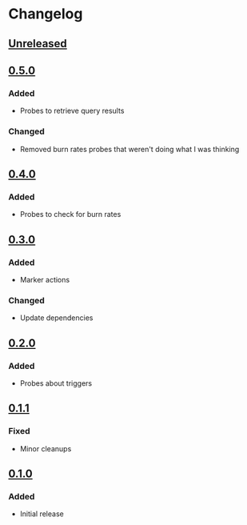 # Changelog

## [Unreleased][]

[Unreleased]: https://github.com/chaostoolkit/chaostoolkit-honeycomb/compare/0.5.0...HEAD

## [0.5.0][]

[0.5.0]: https://github.com/chaostoolkit/chaostoolkit-honeycomb/compare/0.4.0...0.5.0

### Added

- Probes to retrieve query results

### Changed

- Removed burn rates probes that weren't doing what I was thinking

## [0.4.0][]

[0.4.0]: https://github.com/chaostoolkit/chaostoolkit-honeycomb/compare/0.3.0...0.4.0

### Added

- Probes to check for burn rates

## [0.3.0][]

[0.3.0]: https://github.com/chaostoolkit/chaostoolkit-honeycomb/compare/0.2.0...0.3.0

### Added

- Marker actions

### Changed

- Update dependencies

## [0.2.0][]

[0.2.0]: https://github.com/chaostoolkit/chaostoolkit-honeycomb/compare/0.1.1...0.2.0

### Added

-   Probes about triggers

## [0.1.1][]

[0.1.1]: https://github.com/chaostoolkit/chaostoolkit-honeycomb/compare/0.1.0...0.1.1

### Fixed

-   Minor cleanups

## [0.1.0][]

[0.1.0]: https://github.com/chaostoolkit/chaostoolkit-honeycomb/tree/0.1.0

### Added

-   Initial release
